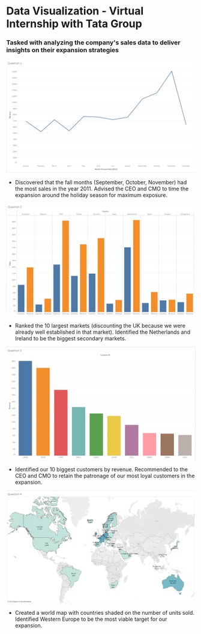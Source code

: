 # Data Visualization - Virtual Internship with Tata Group
### Tasked with analyzing the company's sales data to deliver insights on their expansion strategies
  
  <p align="center">
    <img src="https://github.com/esaritepe/DataViz_Tata/blob/main/Tableau%20-%20Question%201.png"/>
  </p>
  
  * Discovered that the fall months (September, October, November) had the most sales in the year 2011. Advised the CEO and CMO to time the expansion around the holiday season for maximum exposure.
    
  <p align="center">
    <img src="https://github.com/esaritepe/DataViz_Tata/blob/main/Tableau%20-%20Question%202.png"/>
  </p>

  * Ranked the 10 largest markets (discounting the UK because we were already well established in that market). Identified the Netherlands and Ireland to be the biggest secondary markets.
 
  <p align="center">
    <img src="https://github.com/esaritepe/DataViz_Tata/blob/main/Tableau%20-%20Question%203.png"/>
  </p>
  
  * Identified our 10 biggest customers by revenue. Recommended to the CEO and CMO to retain the patronage of our most loyal customers in the expansion.
 
  <p align="center">
    <img src="https://github.com/esaritepe/DataViz_Tata/blob/main/Tableau%20-%20Question%204.png"/>
  </p>
  
  * Created a world map with countries shaded on the number of units sold. Identified Western Europe to be the most viable target for our expansion.
 

